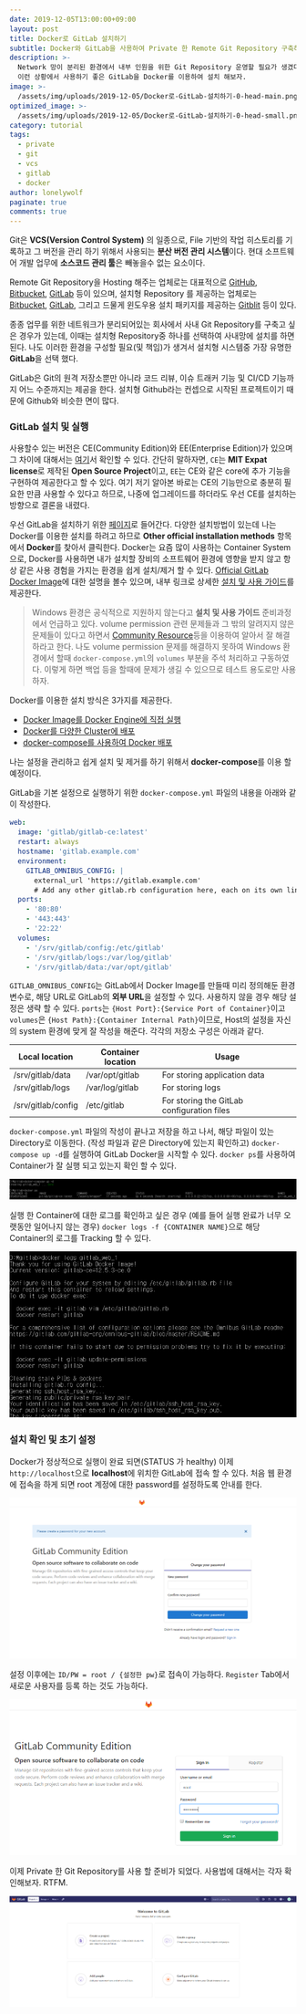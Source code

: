 ```yaml
---
date: 2019-12-05T13:00:00+09:00
layout: post
title: Docker로 GitLab 설치하기
subtitle: Docker와 GitLab을 사용하여 Private 한 Remote Git Repository 구축하기
description: >-
  Network 망이 분리된 환경에서 내부 인원을 위한 Git Repository 운영할 필요가 생겼다.
  이런 상황에서 사용하기 좋은 GitLab을 Docker를 이용하여 설치 해보자.
image: >-
  /assets/img/uploads/2019-12-05/Docker로-GitLab-설치하기-0-head-main.png
optimized_image: >-
  /assets/img/uploads/2019-12-05/Docker로-GitLab-설치하기-0-head-small.png
category: tutorial
tags:
  - private
  - git
  - vcs
  - gitlab
  - docker
author: lonelywolf
paginate: true
comments: true
---
```


Git은 **VCS(Version Control System)** 의 일종으로, File 기반의 작업 히스토리를 기록하고 그 버전을 관리 하기 위해서 사용되는 **분산 버전 관리 시스템**이다. 현대 소프트웨어 개발 업무에 **소스코드 관리 툴**은 빼놓을수 없는 요소이다.

Remote Git Repository을 Hosting 해주는 업체로는 대표적으로 [GitHub][github-url], [Bitbucket][bitbucket-url], [GitLab][gitlab-url] 등이 있으며, 설치형 Repository 를 제공하는 업체로는 [Bitbucket][bitbucket-url], [GitLab][gitlab-url], 그리고 드물게 윈도우용 설치 패키지를 제공하는 [Gitblit][gitblit-url] 등이 있다.

종종 업무를 위한 네트워크가 분리되어있는 회사에서 사내 Git Repository를 구축고 싶은 경우가 있는데, 이때는 설치형 Repository중 하나를 선택하여 사내망에 설치를 하면 된다. 나도 이러한 환경을 구성할 필요(및 책임)가 생겨서 설치형 시스템중 가장 유명한 **GitLab**을 선택 했다.

GitLab은 Git의 원격 저장소뿐만 아니라 코드 리뷰, 이슈 트래커 기능 및 CI/CD 기능까지 어느 수준까지는 제공을 한다. 설치형 Github라는 컨셉으로 시작된 프로젝트이기 때문에 Github와 비슷한 면이 많다.

### GitLab 설치 및 실행

사용할수 있는 버전은 CE(Community Edition)와 EE(Enterprise Edition)가 있으며 그 차이에 대해서는 [여기][gitlab-ce-or-ee]서 확인할 수 있다. 간단히 말하자면, `CE`는 **MIT Expat license**로 제작된 **Open Source Project**이고, `EE`는 CE와 같은 core에 추가 기능을 구현하여 제공한다고 할 수 있다. 여기 저기 알아본 바로는 CE의 기능만으로 충분히 필요한 만큼 사용할 수 있다고 하므로, 나중에 업그레이드를 하더라도 우선 CE를 설치하는 방향으로 결론을 내렸다.

우선 GitLab을 설치하기 위한 [페이지][gitlab-ce-install]로 들어간다. 다양한 설치방법이 있는데 나는 Docker를 이용한 설치를 하려고 하므로 **Other official installation methods** 항목에서 **Docker**를 찾아서 클릭한다. Docker는 요즘 많이 사용하는 Container System으로, Docker를 사용하면 내가 설치할 장비의 소프트웨어 환경에 영향을 받지 않고 항상 같은 사용 경험을 가지는 환경을 쉽게 설치/제거 할 수 있다. [Official GitLab Docker Image][gitlab-ce-official-docker]에 대한 설명을 볼수 있으며, 내부 링크로 상세한 [설치 및 사용 가이드][gitlab-ce-docker-install]를 제공한다.

> Windows 환경은 공식적으로 지원하지 않는다고 **설치 및 사용 가이드** 준비과정에서 언급하고 있다. volume permission 관련 문제들과 그 밖의 알려지지 않은 문제들이 있다고 하면서 [Community Resource][gitlab-help-url]등을 이용하여 알아서 잘 해결하라고 한다. 나도 volume permission 문제를 해결하지 못하여 Windows 환경에서 할때 `docker-compose.yml`의 `volumes` 부분을 주석 처리하고 구동하였다. 이렇게 하면 백업 등을 할때에 문제가 생길 수 있으므로 테스트 용도로만 사용하자.

Docker를 이용한 설치 방식은 3가지를 제공한다.
* [Docker Image를 Docker Engine에 직접 실행][gitlab-docker-run]
* [Docker를 다양한 Cluster에 배포][gitlab-docker-cluster]
* [docker-compose를 사용하여 Docker 배포][gitlab-docker-compose]

나는 설정을 관리하고 쉽게 설치 및 제거를 하기 위해서 **docker-compose**를 이용 할 예정이다.

GitLab을 기본 설정으로 실행하기 위한 `docker-compose.yml` 파일의 내용을 아래와 같이 작성한다. 

```yml
web:
  image: 'gitlab/gitlab-ce:latest'
  restart: always
  hostname: 'gitlab.example.com'
  environment:
    GITLAB_OMNIBUS_CONFIG: |
      external_url 'https://gitlab.example.com'
      # Add any other gitlab.rb configuration here, each on its own line
  ports:
    - '80:80'
    - '443:443'
    - '22:22'
  volumes:
    - '/srv/gitlab/config:/etc/gitlab'
    - '/srv/gitlab/logs:/var/log/gitlab'
    - '/srv/gitlab/data:/var/opt/gitlab'
```

`GITLAB_OMNIBUS_CONFIG`는 GitLab에서 Docker Image를 만들때 미리 정의해둔 환경변수로, 해당 URL로 GitLab의 **외부 URL**을 설정할 수 있다. 사용하지 않을 경우 해당 설정은 생략 할 수 있다. `ports`는 `{Host Port}:{Service Port of Container}`이고 `volumes`은 `{Host Path}:{Container Internal Path}`이므로, Host의 설정을 자신의 system 환경에 맞게 잘 작성을 해준다. 각각의 저장소 구성은 아래과 같다.

<table>
  <thead>
    <th>Local location</th>
    <th>Container location</th>
    <th>Usage</th>
  </thead>
  <tbody>
    <tr>
      <td>/srv/gitlab/data</td>
      <td>/var/opt/gitlab</td>
      <td>For storing application data</td>
    </tr>
    <tr>
      <td>/srv/gitlab/logs</td>
      <td>/var/log/gitlab</td>
      <td>For storing logs</td>
    </tr>
    <tr>
      <td>/srv/gitlab/config</td>
      <td>/etc/gitlab</td>
      <td>For storing the GitLab configuration files</td>
    </tr>
  </tbody>
</table>

`docker-compose.yml` 파일의 작성이 끝나고 저장을 하고 나서, 해당 파일이 있는 Directory로 이동한다. (작성 파일과 같은 Directory에 있는지 확인하고) `docker-compose up -d`를 실행하여 GitLab Docker을 시작할 수 있다. `docker ps`를 사용하여 Container가 잘 실행 되고 있는지 확인 할 수 있다.

![Docker run and check image][img-1]

실행 한 Container에 대한 로그를 확인하고 싶은 경우 (예를 들어 실행 완료가  너무 오랫동안 일어나지 않는 경우) `docker logs -f {CONTAINER NAME}`으로 해당 Container의 로그를 Tracking 할 수 있다.

![Docker log check image][img-2]

### 설치 확인 및 초기 설정

Docker가 정상적으로 실행이 완료 되면(STATUS 가 healthy) 이제 `http://localhost`으로 **localhost**에 위치한 GitLab에 접속 할 수 있다. 처음 웹 환경에 접속을 하게 되면 root 계정에 대한 password를 설정하도록 안내를 한다.

![Setup root password][img-3]

설정 이후에는 `ID/PW = root / {설정한 pw}`로 접속이 가능하다. `Register` Tab에서 새로운 사용자를 등록 하는 것도 가능하다.

![Login page][img-4]

이제 Private 한 Git Repository를 사용 할 준비가 되었다. 사용법에 대해서는 각자 확인해보자. RTFM.

![Main page][img-5]


<!-- LINKS --> 
[github-url]: https://github.com/
[bitbucket-url]: https://bitbucket.org/
[gitlab-url]: https://gitlab.com/
[gitblit-url]: http://gitblit.com/
[gitlab-ce-or-ee]: https://about.gitlab.com/install/ce-or-ee/
[gitlab-ce-install]: https://about.gitlab.com/install/?version=ce
[gitlab-ce-official-docker]: https://docs.gitlab.com/ce/install/docker.html
[gitlab-ce-docker-install]: https://docs.gitlab.com/omnibus/docker/
[gitlab-help-url]: https://about.gitlab.com/get-help/
[gitlab-docker-run]: https://docs.gitlab.com/omnibus/docker/#run-the-image
[gitlab-docker-cluster]: https://docs.gitlab.com/omnibus/docker/#install-gitlab-into-a-cluster
[gitlab-docker-compose]: https://docs.gitlab.com/omnibus/docker/#install-gitlab-using-docker-compose

<!-- IMAGES -->
[img-1]: /assets/img/uploads/2019-12-05/Docker로-GitLab-설치하기-1-docker-run.png "Docker run and check image"
[img-2]: /assets/img/uploads/2019-12-05/Docker로-GitLab-설치하기-2-docker-logs.png "Docker log check image"
[img-3]: /assets/img/uploads/2019-12-05/Docker로-GitLab-설치하기-3-setup-root-pw.png "Setup root password"
[img-4]: /assets/img/uploads/2019-12-05/Docker로-GitLab-설치하기-4-login-page.png "Login page"
[img-5]: /assets/img/uploads/2019-12-05/Docker로-GitLab-설치하기-5-main-page.png "Main page"
